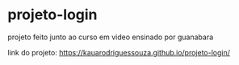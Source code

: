 # projeto-login
 projeto feito junto ao curso em video ensinado por guanabara 

link do projeto: https://kauarodriguessouza.github.io/projeto-login/
